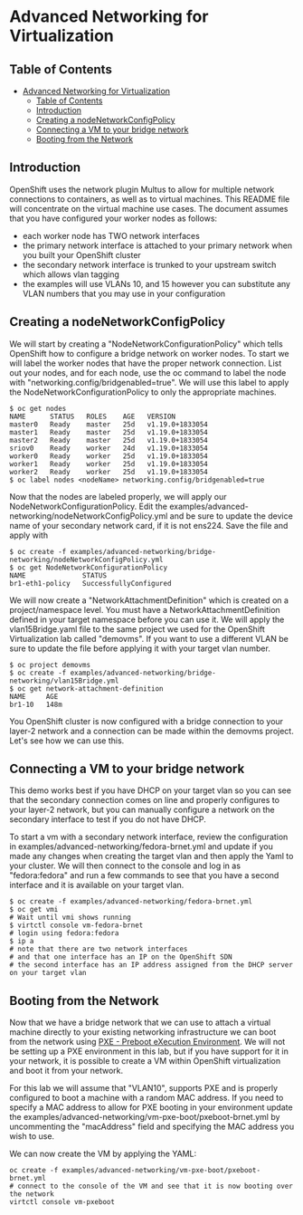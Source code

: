 # Advanced Networking for Virtualization

## Table of Contents

<!-- TOC -->
- [Advanced Networking for Virtualization](#advanced-networking-for-virtualization)
  - [Table of Contents](#table-of-contents)
  - [Introduction](#introduction)
  - [Creating a nodeNetworkConfigPolicy](#creating-a-nodenetworkconfigpolicy)
  - [Connecting a VM to your bridge network](#connecting-a-vm-to-your-bridge-network)
  - [Booting from the Network](#booting-from-the-network)
<!-- TOC -->

## Introduction

OpenShift uses the network plugin Multus to allow for multiple network connections to containers, as well as to virtual machines. This README file will concentrate on the virtual machine use cases. The document assumes that you have configured your worker nodes as follows:

* each worker node has TWO network interfaces
* the primary network interface is attached to your primary network when you built your OpenShift cluster
* the secondary network interface is trunked to your upstream switch which allows vlan tagging
* the examples will use VLANs 10, and 15 however you can substitute any VLAN numbers that you may use in your configuration

## Creating a nodeNetworkConfigPolicy

We will start by creating a "NodeNetworkConfigurationPolicy" which tells OpenShift how to configure a bridge network on worker nodes. To start we will label the worker nodes that have the proper network connection. List out your nodes, and for each node, use the oc command to label the node with "networking.config/bridgenabled=true". We will use this label to apply the NodeNetworkConfigurationPolicy to only the appropriate machines.

```
$ oc get nodes
NAME      STATUS   ROLES    AGE   VERSION
master0   Ready    master   25d   v1.19.0+1833054
master1   Ready    master   25d   v1.19.0+1833054
master2   Ready    master   25d   v1.19.0+1833054
sriov0    Ready    worker   24d   v1.19.0+1833054
worker0   Ready    worker   25d   v1.19.0+1833054
worker1   Ready    worker   25d   v1.19.0+1833054
worker2   Ready    worker   25d   v1.19.0+1833054
$ oc label nodes <nodeName> networking.config/bridgenabled=true
```

Now that the nodes are labeled properly, we will apply our NodeNetworkConfigurationPolicy. Edit the examples/advanced-networking/nodeNetworkConfigPolicy.yml and be sure to update the device name of your secondary network card, if it is not ens224. Save the file and apply with

```
$ oc create -f examples/advanced-networking/bridge-networking/nodeNetworkConfigPolicy.yml
$ oc get NodeNetworkConfigurationPolicy
NAME              STATUS
br1-eth1-policy   SuccessfullyConfigured
```

We will now create a "NetworkAttachmentDefinition" which is created on a project/namespace level. You must have a NetworkAttachmentDefinition defined in your target namespace before you can use it. We will apply the vlan15Bridge.yaml file to the same project we used for the OpenShift Virtualization lab called "demovms". If you want to use a different VLAN be sure to update the file before applying it with your target vlan number.

```
$ oc project demovms
$ oc create -f examples/advanced-networking/bridge-networking/vlan15Bridge.yml
$ oc get network-attachment-definition
NAME     AGE
br1-10   148m
```

You OpenShift cluster is now configured with a bridge connection to your layer-2 network and a connection can be made within the demovms project. Let's see how we can use this.

## Connecting a VM to your bridge network

This demo works best if you have DHCP on your target vlan so you can see that the secondary connection comes on line and properly configures to your layer-2 network, but you can manually configure a network on the secondary interface to test if you do not have DHCP.

To start a vm with a secondary network interface, review the configuration in examples/advanced-networking/fedora-brnet.yml and update if you made any changes when creating the target vlan and then apply the Yaml to your cluster. We will then connect to the console and log in as "fedora:fedora" and run a few commands to see that you have a second interface and it is available on your target vlan.

```
$ oc create -f examples/advanced-networking/fedora-brnet.yml
$ oc get vmi
# Wait until vmi shows running
$ virtctl console vm-fedora-brnet
# login using fedora:fedora
$ ip a
# note that there are two network interfaces
# and that one interface has an IP on the OpenShift SDN
# the second interface has an IP address assigned from the DHCP server on your target vlan
```

## Booting from the Network

Now that we have a bridge network that we can use to attach a virtual machine directly to your existing networking infrastructure we can boot from the network using [PXE - Preboot eXecution Environment](https://en.wikipedia.org/wiki/Preboot_Execution_Environment). We will not be setting up a PXE environment in this lab, but if you have support for it in your network, it is possible to create a VM within OpenShift virtualization and boot it from your network.

For this lab we will assume that "VLAN10", supports PXE and is properly configured to boot a machine with a random MAC address. If you need to specify a MAC address to allow for PXE booting in your environment update the examples/advanced-networking/vm-pxe-boot/pxeboot-brnet.yml by uncommenting the "macAddress" field and specifying the MAC address you wish to use.

We can now create the VM by applying the YAML:

```
oc create -f examples/advanced-networking/vm-pxe-boot/pxeboot-brnet.yml
# connect to the console of the VM and see that it is now booting over the network
virtctl console vm-pxeboot
```